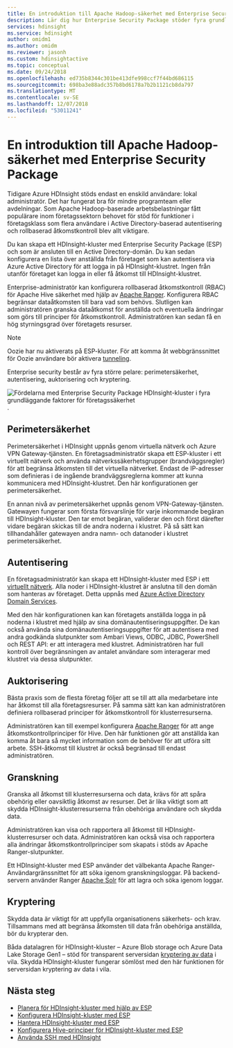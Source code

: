 ```yaml
---
title: En introduktion till Apache Hadoop-säkerhet med Enterprise Security Package
description: Lär dig hur Enterprise Security Package stöder fyra grundläggande faktorer för företagssäkerhet.
services: hdinsight
ms.service: hdinsight
author: omidm1
ms.author: omidm
ms.reviewer: jasonh
ms.custom: hdinsightactive
ms.topic: conceptual
ms.date: 09/24/2018
ms.openlocfilehash: ed735b8344c301be413dfe998ccf7f44bd686115
ms.sourcegitcommit: 698ba3e88adc357b8bd6178a7b2b1121cb8da797
ms.translationtype: MT
ms.contentlocale: sv-SE
ms.lasthandoff: 12/07/2018
ms.locfileid: "53011241"
---
```

# <a name="an-introduction-to-apache-hadoop-security-with-enterprise-security-package"></a>En introduktion till Apache Hadoop-säkerhet med Enterprise Security Package

Tidigare Azure HDInsight stöds endast en enskild användare: lokal administratör. Det har fungerat bra för mindre programteam eller avdelningar. Som Apache Hadoop-baserade arbetsbelastningar fått populärare inom företagssektorn behovet för stöd för funktioner i företagsklass som flera användare i Active Directory-baserad autentisering och rollbaserad åtkomstkontroll blev allt viktigare. 

Du kan skapa ett HDInsight-kluster med Enterprise Security Package (ESP) och som är ansluten till en Active Directory-domän. Du kan sedan konfigurera en lista över anställda från företaget som kan autentisera via Azure Active Directory för att logga in på HDInsight-klustret. Ingen från utanför företaget kan logga in eller få åtkomst till HDInsight-klustret. 

Enterprise-administratör kan konfigurera rollbaserad åtkomstkontroll (RBAC) för Apache Hive säkerhet med hjälp av [Apache Ranger](https://hortonworks.com/apache/ranger/). Konfigurera RBAC begränsar dataåtkomsten till bara vad som behövs. Slutligen kan administratören granska dataåtkomst för anställda och eventuella ändringar som görs till principer för åtkomstkontroll. Administratören kan sedan få en hög styrningsgrad över företagets resurser.

> [!NOTE]
> Oozie har nu aktiverats på ESP-kluster. För att komma åt webbgränssnittet för Oozie användare bör aktivera [tunneling](../hdinsight-linux-ambari-ssh-tunnel.md).

Enterprise security består av fyra större pelare: perimetersäkerhet, autentisering, auktorisering och kryptering.

![Fördelarna med Enterprise Security Package HDInsight-kluster i fyra grundläggande faktorer för företagssäkerhet](./media/apache-domain-joined-introduction/hdinsight-domain-joined-four-pillars.png).

## <a name="perimeter-security"></a>Perimetersäkerhet
Perimetersäkerhet i HDInsight uppnås genom virtuella nätverk och Azure VPN Gateway-tjänsten. En företagsadministratör skapa ett ESP-kluster i ett virtuellt nätverk och använda nätverkssäkerhetsgrupper (brandväggsregler) för att begränsa åtkomsten till det virtuella nätverket. Endast de IP-adresser som definieras i de ingående brandväggsreglerna kommer att kunna kommunicera med HDInsight-klustret. Den här konfigurationen ger perimetersäkerhet.

En annan nivå av perimetersäkerhet uppnås genom VPN-Gateway-tjänsten. Gatewayen fungerar som första försvarslinje för varje inkommande begäran till HDInsight-kluster. Den tar emot begäran, validerar den och först därefter vidare begäran skickas till de andra noderna i klustret. På så sätt kan tillhandahåller gatewayen andra namn- och datanoder i klustret perimetersäkerhet.

## <a name="authentication"></a>Autentisering
En företagsadministratör kan skapa ett HDInsight-kluster med ESP i ett [virtuellt nätverk](https://azure.microsoft.com/services/virtual-network/). Alla noder i HDInsight-klustret är anslutna till den domän som hanteras av företaget. Detta uppnås med [Azure Active Directory Domain Services](../../active-directory-domain-services/active-directory-ds-overview.md). 

Med den här konfigurationen kan kan företagets anställda logga in på noderna i klustret med hjälp av sina domänautentiseringsuppgifter. De kan också använda sina domänautentiseringsuppgifter för att autentisera med andra godkända slutpunkter som Ambari Views, ODBC, JDBC, PowerShell och REST API: er att interagera med klustret. Administratören har full kontroll över begränsningen av antalet användare som interagerar med klustret via dessa slutpunkter.

## <a name="authorization"></a>Auktorisering
Bästa praxis som de flesta företag följer att se till att alla medarbetare inte har åtkomst till alla företagsresurser. På samma sätt kan kan administratören definiera rollbaserad principer för åtkomstkontroll för klusterresurserna. 

Administratören kan till exempel konfigurera [Apache Ranger](https://hortonworks.com/apache/ranger/) för att ange åtkomstkontrollprinciper för Hive. Den här funktionen gör att anställda kan komma åt bara så mycket information som de behöver för att utföra sitt arbete. SSH-åtkomst till klustret är också begränsad till endast administratören.

## <a name="auditing"></a>Granskning
Granska all åtkomst till klusterresurserna och data, krävs för att spåra obehörig eller oavsiktlig åtkomst av resurser. Det är lika viktigt som att skydda HDInsight-klusterresurserna från obehöriga användare och skydda data. 

Administratören kan visa och rapportera all åtkomst till HDInsight-klusterresurser och data. Administratören kan också visa och rapportera alla ändringar åtkomstkontrollprinciper som skapats i stöds av Apache Ranger-slutpunkter. 

Ett HDInsight-kluster med ESP använder det välbekanta Apache Ranger-Användargränssnittet för att söka igenom granskningsloggar. På backend-servern använder Ranger [Apache Solr](https://hortonworks.com/apache/solr/) för att lagra och söka igenom loggar.

## <a name="encryption"></a>Kryptering
Skydda data är viktigt för att uppfylla organisationens säkerhets- och krav. Tillsammans med att begränsa åtkomsten till data från obehöriga anställda, bör du krypterar den. 

Båda datalagren för HDInsight-kluster – Azure Blob storage och Azure Data Lake Storage Gen1 – stöd för transparent serversidan [kryptering av data](../../storage/common/storage-service-encryption.md) i vila. Skydda HDInsight-kluster fungerar sömlöst med den här funktionen för serversidan kryptering av data i vila.

## <a name="next-steps"></a>Nästa steg

* [Planera för HDInsight-kluster med hjälp av ESP](apache-domain-joined-architecture.md)
* [Konfigurera HDInsight-kluster med ESP](apache-domain-joined-configure.md)
* [Hantera HDInsight-kluster med ESP](apache-domain-joined-manage.md)
* [Konfigurera Hive-principer för HDInsight-kluster med ESP](apache-domain-joined-run-hive.md)
* [Använda SSH med HDInsight](../hdinsight-hadoop-linux-use-ssh-unix.md#domainjoined)

